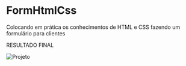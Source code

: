 # FormHtmlCss

Colocando em prática os conhecimentos de HTML e CSS fazendo um formulário para clientes

RESULTADO FINAL

![Projeto](https://user-images.githubusercontent.com/96849095/153895665-95a600fe-71a2-4cac-a67d-8d35138cc2b9.png)
